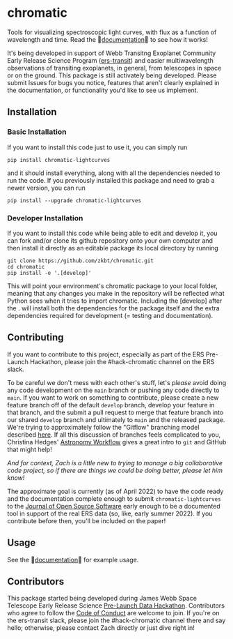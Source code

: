 # chromatic
Tools for visualizing spectroscopic light curves, with flux as a function of wavelength and time. Read the 🌈[documentation](https://zkbt.github.io/chromatic/)🌈 to see how it works!

It's being developed in support of Webb Transitng Exoplanet Community Early Release Science Program ([ers-transit](https://ers-transit.github.io/)) and easier multiwavelength observations of transiting exoplanets, in general, from telescopes in space or on the ground. This package is still activately being developed. Please submit Issues for bugs you notice, features that aren't clearly explained in the documentation, or functionality you'd like to see us implement.

## Installation
### Basic Installation

If you want to install this code just to use it, you can simply run

```
pip install chromatic-lightcurves
```

and it should install everything, along with all the dependencies needed to run the code. If you previously installed this package and need to grab a newer version, you can run

```
pip install --upgrade chromatic-lightcurves
```

### Developer Installation

If you want to install this code while being able to edit and develop it, you can fork and/or clone its github repository onto your own computer and then install it directly as an editable package its local directory by running

```
git clone https://github.com/zkbt/chromatic.git
cd chromatic
pip install -e '.[develop]'
```

This will point your environment's chromatic package to your local folder, meaning that any changes you make in the repository will be reflected what Python sees when it tries to import chromatic. Including the [develop] after the . will install both the dependencies for the package itself and the extra dependencies required for development (= testing and documentation).

## Contributing

If you want to contribute to this project, especially as part of the ERS Pre-Launch Hackathon, please join the #hack-chromatic channel on the ERS slack.

To be careful we don't mess with each other's stuff, let's *please* avoid doing any code development on the `main` branch or pushing any code directly to `main`. If you want to work on something to contribute, please create a new feature branch off of the default `develop` branch, develop your feature in that branch, and the submit a pull request to merge that feature branch into our shared `develop` branch and ultimately to `main` and the released package. We're trying to approximately follow the "Gitflow" branching model described [here](https://www.atlassian.com/git/tutorials/comparing-workflows/gitflow-workflow). If all this discussion of branches feels complicated to you, Christina Hedges' [Astronomy Workflow](https://christinahedges.github.io/astronomy_workflow/notebooks/1.0-basics/git-basics.html) gives a great intro to `git` and GitHub that might help!

*And for context, Zach is a little new to trying to manage a big collaborative code project, so if there are things we could be doing better, please let him know!*

The approximate goal is currently (as of April 2022) to have the code ready and the documentation complete enough to submit `chromatic-lightcurves` to the [Journal of Open Source Software](https://joss.theoj.org/) early enough to be a documented tool in support of the real ERS data (so, like, early summer 2022). If you contribute before then, you'll be included on the paper!

## Usage

See the 🌈[documentation](https://zkbt.github.io/chromatic/)🌈  for example usage.

## Contributors

This package started being developed during James Webb Space Telescope Early Release Science [Pre-Launch Data Hackathon](https://ers-transit.github.io/pre-launch-hackathon.html). Contributors who agree to follow the [Code of Conduct](https://ers-transit.github.io/code-of-conduct.html#ers-transit) are welcome to join. If you're on the ers-transit slack, please join the #hack-chromatic channel there and say hello; otherwise, please contact Zach directly or just dive right in!
